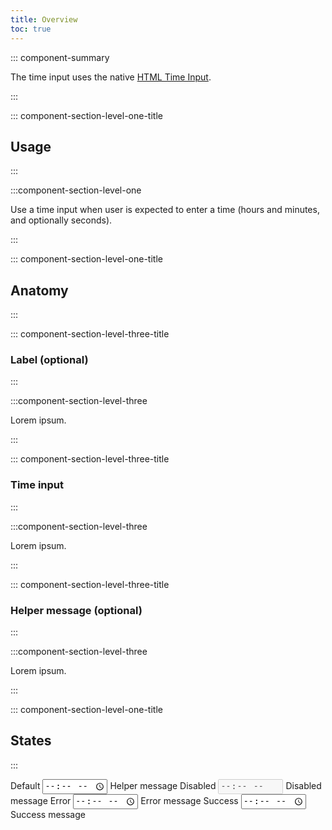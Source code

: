 ```yaml
---
title: Overview
toc: true
---
```


::: component-summary

The time input uses the native <a href="https://developer.mozilla.org/en-US/docs/Web/HTML/Element/input/time" target="_blank">HTML Time Input</a>.

:::

::: component-section-level-one-title

## Usage

:::

:::component-section-level-one

Use a time input when user is expected to enter a time (hours and minutes, and optionally seconds).

:::

::: component-section-level-one-title

## Anatomy

:::

::: component-section-level-three-title

### Label (optional)

:::

:::component-section-level-three

Lorem ipsum.

:::

::: component-section-level-three-title

### Time input

:::

:::component-section-level-three

Lorem ipsum.

:::

::: component-section-level-three-title

### Helper message (optional)

:::

:::component-section-level-three

Lorem ipsum.

:::

::: component-section-level-one-title

## States

:::

<DocIndent>
<div>
    <cds-form-group layout="horizontal">
      <cds-time layout="horizontal">
        <label>Default</label>
        <input type="time" />
        <cds-control-message>Helper message</cds-control-message>
      </cds-time>
      <cds-time layout="horizontal">
        <label>Disabled</label>
        <input type="time" disabled />
        <cds-control-message>Disabled message</cds-control-message>
      </cds-time>
      <cds-time layout="horizontal" status="error">
        <label>Error</label>
        <input type="time" />
        <cds-control-message status="error">Error message</cds-control-message>
      </cds-time>
      <cds-time layout="horizontal" status="success">
        <label>Success</label>
        <input type="time" />
        <cds-control-message status="success">Success message</cds-control-message>
      </cds-time>
    </cds-form-group>
</div>
</DocIndent>
